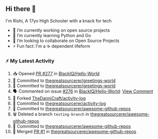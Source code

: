 ## Hi there 👋

I'm Rishi, A 17yo High Schooler with a knack for tech

- 🔭 I’m currently working on open source projects
- 🌱 I’m currently learning Python and Go
- 👯 I’m looking to collaborate on Open Source Projects
- ⚡ Fun fact: I'm a ☕ dependent lifeform



### ⚡ My Latest Activity

<!--START_SECTION:activity-->
1. 📥 Opened [PR #277](https://github.com/BlackIQ/Hello-World/pull/277) in [BlackIQ/Hello-World](https://github.com/BlackIQ/Hello-World)
2. 📝 Committed to [thegreatsourcerer/greetings-world](https://github.com/thegreatsourcerer/greetings-world/commit/f5da5056e77ac4ff75d1c93c74143dabfeb5fa1c)
3. 📝 Committed to [thegreatsourcerer/greetings-world](https://github.com/thegreatsourcerer/greetings-world/commit/64ac455ea12d08aa9503b9bc025bac91b1a2d126)
4. 🗣 Commented on issue [#276](https://github.com/BlackIQ/Hello-World/issues/276) in [BlackIQ/Hello-World](https://github.com/BlackIQ/Hello-World): [View Comment](https://github.com/BlackIQ/Hello-World/issues/276#issuecomment-2669326257)
5. 🍴 Forked [TheDanniCraft/activity-log](https://github.com/TheDanniCraft/activity-log)
6. 📝 Committed to [thegreatsourcerer/activity-log](https://github.com/thegreatsourcerer/activity-log/commit/a29507e6e14790ca33f6b79303f1cc149e9cd57d)
7. 📝 Committed to [thegreatsourcerer/awesome-github-repos](https://github.com/thegreatsourcerer/awesome-github-repos/commit/a7fc8a780138aa0d70244485281d632df9fa69ea)
8. 🗑️ Deleted a branch `testing-branch` in [thegreatsourcerer/awesome-github-repos](https://github.com/thegreatsourcerer/awesome-github-repos)
9. 📝 Committed to [thegreatsourcerer/awesome-github-repos](https://github.com/thegreatsourcerer/awesome-github-repos/commit/7189997194e8e77a871500bf1eec95bb2c18b1ff)
10. 🔀 Merged [PR #1](https://github.com/thegreatsourcerer/awesome-github-repos/pull/1) in [thegreatsourcerer/awesome-github-repos](https://github.com/thegreatsourcerer/awesome-github-repos)
<!--END_SECTION:activity-->
